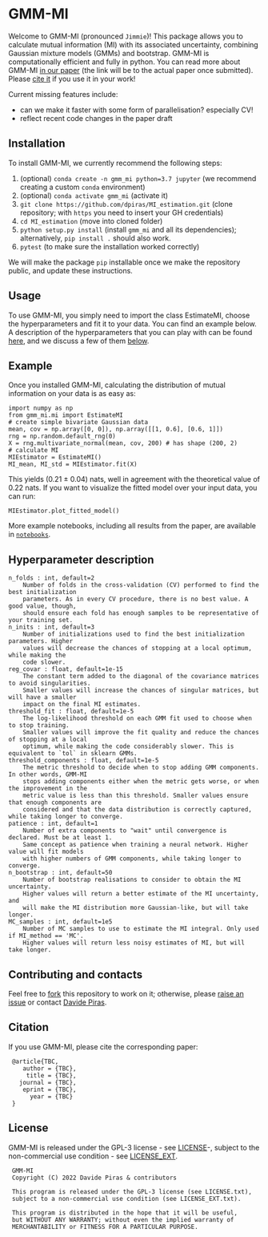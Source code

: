 # GMM-MI 

Welcome to GMM-MI (pronounced ``Jimmie``)! This package allows you to calculate mutual information (MI) with its associated uncertainty, combining Gaussian mixture models (GMMs) and bootstrap. GMM-MI is computationally efficient and fully in python. You can read more about GMM-MI [in our paper](https://www.overleaf.com/project/62920145c884448df7e9745c) (the link will be to the actual paper once submitted). Please [cite it](#citation) if you use it in your work!

Current missing features include:
- can we make it faster with some form of parallelisation? especially CV!
- reflect recent code changes in the paper draft

## Installation

To install GMM-MI, we currently recommend the following steps:
1. (optional) `conda create -n gmm_mi python=3.7 jupyter` (we recommend creating a custom `conda` environment) 
2. (optional) `conda activate gmm_mi` (activate it)
3. `git clone https://github.com/dpiras/MI_estimation.git` (clone repository; with `https` you need to insert your GH credentials)
4. `cd MI_estimation` (move into cloned folder)
5. `python setup.py install` (install `gmm_mi` and all its dependencies); alternatively, `pip install .` should also work.
6. `pytest` (to make sure the installation worked correctly)

We will make the package `pip` installable once we make the repository public, and update these instructions.

## Usage

To use GMM-MI, you simply need to import the class EstimateMI, choose the hyperparameters and fit it to your data. You can find an example below. A description of the hyperparameters that you can play with can be found [here](https://github.com/dpiras/MI_estimation/blob/main/gmm_mi/mi.py#L6), and we discuss a few of them [below](#hyperparameter-description).

## Example

Once you installed GMM-MI, calculating the distribution of mutual information on your data is as easy as:

    import numpy as np
    from gmm_mi.mi import EstimateMI
    # create simple bivariate Gaussian data
    mean, cov = np.array([0, 0]), np.array([[1, 0.6], [0.6, 1]])
    rng = np.random.default_rng(0)
    X = rng.multivariate_normal(mean, cov, 200) # has shape (200, 2)
    # calculate MI
    MIEstimator = EstimateMI()
    MI_mean, MI_std = MIEstimator.fit(X)

This yields (0.21 &pm; 0.04) nats, well in agreement with the theoretical value of 0.22 nats. If you want to visualize the fitted model over your input data, you can run:
    
    MIEstimator.plot_fitted_model()

More example notebooks, including all results from the paper, are available in [`notebooks`](https://github.com/dpiras/MI_estimation/blob/main/notebooks).

## Hyperparameter description

    n_folds : int, default=2
        Number of folds in the cross-validation (CV) performed to find the best initialization 
        parameters. As in every CV procedure, there is no best value. A good value, though, 
        should ensure each fold has enough samples to be representative of your training set.
    n_inits : int, default=3
        Number of initializations used to find the best initialization parameters. Higher 
        values will decrease the chances of stopping at a local optimum, while making the 
        code slower.	
    reg_covar : float, default=1e-15
        The constant term added to the diagonal of the covariance matrices to avoid singularities.
        Smaller values will increase the chances of singular matrices, but will have a smaller 
        impact on the final MI estimates.
    threshold_fit : float, default=1e-5
        The log-likelihood threshold on each GMM fit used to choose when to stop training.
        Smaller values will improve the fit quality and reduce the chances of stopping at a local 
        optimum, while making the code considerably slower. This is equivalent to `tol` in sklearn GMMs.       
    threshold_components : float, default=1e-5
        The metric threshold to decide when to stop adding GMM components. In other words, GMM-MI 
        stops adding components either when the metric gets worse, or when the improvement in the
        metric value is less than this threshold. Smaller values ensure that enough components are 
        considered and that the data distribution is correctly captured, while taking longer to converge.
    patience : int, default=1 
        Number of extra components to "wait" until convergence is declared. Must be at least 1.
        Same concept as patience when training a neural network. Higher value will fit models
        with higher numbers of GMM components, while taking longer to converge.
    n_bootstrap : int, default=50 
        Number of bootstrap realisations to consider to obtain the MI uncertainty.
        Higher values will return a better estimate of the MI uncertainty, and
        will make the MI distribution more Gaussian-like, but will take longer.
    MC_samples : int, default=1e5
        Number of MC samples to use to estimate the MI integral. Only used if MI_method == 'MC'.
        Higher values will return less noisy estimates of MI, but will take longer.

## Contributing and contacts

Feel free to [fork](https://github.com/dpiras/MI_estimation/fork) this repository to work on it; otherwise, please [raise an issue](https://github.com/dpiras/MI_estimation/issues) or contact [Davide Piras](mailto:dr.davide.piras@gmail.com).

## Citation
If you use GMM-MI, please cite the corresponding paper:

     @article{TBC, 
        author = {TBC},
         title = {TBC},
       journal = {TBC},
        eprint = {TBC},
          year = {TBC}
     }

## License

GMM-MI is released under the GPL-3 license - see [LICENSE](https://github.com/dpiras/MI_estimation/blob/main/LICENSE.txt)-, subject to 
the non-commercial use condition - see [LICENSE_EXT](https://github.com/dpiras/MI_estimation/blob/main/LICENSE_EXT.txt).

     GMM-MI
     Copyright (C) 2022 Davide Piras & contributors

     This program is released under the GPL-3 license (see LICENSE.txt), 
     subject to a non-commercial use condition (see LICENSE_EXT.txt).

     This program is distributed in the hope that it will be useful,
     but WITHOUT ANY WARRANTY; without even the implied warranty of
     MERCHANTABILITY or FITNESS FOR A PARTICULAR PURPOSE.
